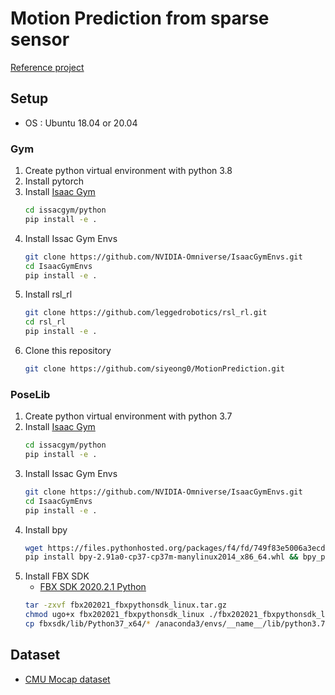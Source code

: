 # Motion Prediction from sparse sensor
[Reference project](https://sunny-codes.github.io/projects/questenvsim.html)
## Setup
- OS : Ubuntu 18.04 or 20.04
### Gym
1. Create python virtual environment with python 3.8
2. Install pytorch
3. Install [Isaac Gym](https://developer.nvidia.com/isaac-gym)
    ```bash
    cd issacgym/python
    pip install -e .
    ```
4. Install Issac Gym Envs
    ```bash
    git clone https://github.com/NVIDIA-Omniverse/IsaacGymEnvs.git
    cd IsaacGymEnvs
    pip install -e .
    ```
5. Install rsl_rl
    ```bash
    git clone https://github.com/leggedrobotics/rsl_rl.git
    cd rsl_rl
    pip install -e .
    ```
6. Clone this repository
    ```bash
    git clone https://github.com/siyeong0/MotionPrediction.git
    ```
### PoseLib
1. Create python virtual environment with python 3.7
2. Install [Isaac Gym](https://developer.nvidia.com/isaac-gym)
    ```bash
    cd issacgym/python
    pip install -e .
    ```
3. Install Issac Gym Envs
    ```bash
    git clone https://github.com/NVIDIA-Omniverse/IsaacGymEnvs.git
    cd IsaacGymEnvs
    pip install -e .
    ```
4. Install bpy
    ```bash
    wget https://files.pythonhosted.org/packages/f4/fd/749f83e5006a3ecd2b134b20b42b7d5140e90d0ff3b45111abcb75027e80/bpy-2.91a0-cp37-cp37m-manylinux2014_x86_64.whl
    pip install bpy-2.91a0-cp37-cp37m-manylinux2014_x86_64.whl && bpy_post_install
    ```
5. Install FBX SDK
    - [FBX SDK 2020.2.1 Python](https://www.autodesk.com/content/dam/autodesk/www/adn/fbx/2020-2-1/fbx202021_fbxpythonsdk_linux.tar.gz)
    ```bash
    tar -zxvf fbx202021_fbxpythonsdk_linux.tar.gz
    chmod ugo+x fbx202021_fbxpythonsdk_linux ./fbx202021_fbxpythonsdk_linux ~/fbxsdk
    cp fbxsdk/lib/Python37_x64/* /anaconda3/envs/__name__/lib/python3.7/site-packages
    ```
## Dataset
- [CMU Mocap dataset](https://sites.google.com/a/cgspeed.com/cgspeed/motion-capture/the-motionbuilder-friendly-bvh-conversion-release-of-cmus-motion-capture-database)
